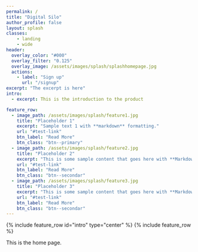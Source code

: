 ```yaml
---
permalink: /
title: "Digital Silo"
author_profile: false
layout: splash
classes:
    - landing
    - wide
header:
  overlay_color: "#000"
  overlay_filter: "0.125"
  overlay_image: /assets/images/splash/splashhomepage.jpg
  actions:
    - label: "Sign up"
      url: "/signup"
excerpt: "The excerpt is here" 
intro:
  - excerpt: This is the introduction to the product

feature_row:
  - image_path: /assets/images/splash/feature1.jpg
    title: "Placeholder 1"
    excerpt: "Sample text 1 with **markdown** formatting."
    url: "#test-link"
    btn_label: "Read More"
    btn_class: "btn--primary"
  - image_path: /assets/images/splash/feature2.jpg
    title: "Placeholder 2"
    excerpt: "This is some sample content that goes here with **Markdown** formatting."
    url: "#test-link"
    btn_label: "Read More"
    btn_class: "btn--secondar"
  - image_path: /assets/images/splash/feature3.jpg
    title: "Placeholder 3"
    excerpt: "This is some sample content that goes here with **Markdown** formatting."
    url: "#test-link"
    btn_label: "Read More"
    btn_class: "btn--secondar"
---
```

{% include feature_row id="intro" type="center" %}
{% include feature_row %}

This is the home page.
